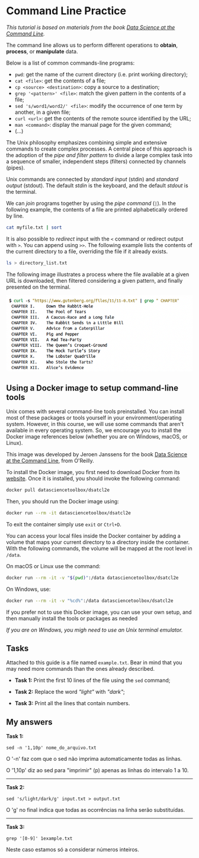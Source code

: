 # Command Line Practice

_This tutorial is based on materials from the book [Data Science at the Command Line](https://www.datascienceatthecommandline.com/)._

The command line allows us to perform different operations to **obtain**, **process**, or **manipulate** data.

Below is a list of common commands-line programs:

* `pwd`: get the name of the current directory (i.e. print working directory);
* `cat <file>`: get the contents of a file;
* `cp <source> <destination>`: copy a source to a destination;
* `grep '<pattern>' <file>`: match the given pattern in the contents of a file;
* `sed 's/word1/word2/' <file>`: modify the occurrence of one term by another, in a given file;
* `curl <url>`: get the contents of the remote source identified by the URL;
* `man <command>`: display the manual page for the given command;
* (...)

The Unix philosophy emphasizes combining simple and extensive commands to create complex processes. A central piece of this approach is the adoption of the _pipe and filter pattern_ to divide a large complex task into a sequence of smaller, independent steps (filters) connected by channels (pipes).

Unix commands are connected by _standard input_ (stdin) and _standard output_ (stdout). The default _stdin_ is the keyboard, and the default _stdout_ is the terminal.

We can _join_ programs together by using the _pipe command_ (`|`). In the following example, the contents of a file are printed alphabetically ordered by line.

```bash
cat myfile.txt | sort
```

It is also possible to _redirect_ input with the `<` command or redirect output with `>`. You can append using `>>`. The following example lists the contents of the current directory to a file, overriding the file if it already exists.

```bash
ls > directory_list.txt
```

The following image illustrates a process where the file available at a given URL is downloaded, then filtered considering a given pattern, and finally presented on the terminal.

![image](images/example.png)

## Using a Docker image to setup command-line tools 

Unix comes with several command-line tools preinstalled. You can install most of these packages or tools yourself in your environment/operating system. However, in this course, we will use some commands that aren't available in every operating system. So, we encourage you to install the Docker image references below (whether you are on Windows, macOS, or Linux). 

This image was developed by Jeroen Janssens for the book [Data Science at the Command Line](https://www.datascienceatthecommandline.com), from O'Reilly.

To install the Docker image, you first need to download Docker from its [website](www.docker.com). Once it is installed, you should invoke the following command:

```bash
docker pull datasciencetoolbox/dsatcl2e
```

Then, you should run the Docker image using:

```bash
docker run --rm -it datasciencetoolbox/dsatcl2e
```

To exit the container simply use `exit` or `Ctrl+D`.

You can access your local files inside the Docker container by adding a volume that maps your current directory to a directory inside the container. With the following commands, the volume will be mapped at the root level in `/data`.

On macOS or Linux use the command:

```bash
docker run --rm -it -v "$(pwd)":/data datasciencetoolbox/dsatcl2e
```

On Windows, use:

```bash
docker run --rm -it -v "%cd%":/data datasciencetoolbox/dsatcl2e
```

If you prefer not to use this Docker image, you can use your own setup, and then manually install the tools or packages as needed

_If you are on Windows, you migh need to use an Unix terminal emulator._


## Tasks

Attached to this guide is a file named `example.txt`. Bear in mind that you may need more commands than the ones already described.

* **Task 1:** Print the first 10 lines of the file using the `sed` command;

* **Task 2:** Replace the word _"light"_ with _"dark"_;

* **Task 3:** Print all the lines that contain numbers.

## My answers
**Task 1:**
~~~
sed -n '1,10p' nome_do_arquivo.txt
~~~
O '-n' faz com que o sed não imprima automaticamente todas as linhas.

O '1,10p' diz ao sed para "imprimir" (p) apenas as linhas do intervalo 1 a 10.

---

**Task 2:**
~~~
sed 's/light/dark/g' input.txt > output.txt
~~~
O 'g' no final indica que todas as ocorrências na linha serão substituídas.

---

**Task 3:**
~~~
grep '[0-9]' 1example.txt
~~~
Neste caso estamos só a considerar números inteiros.
